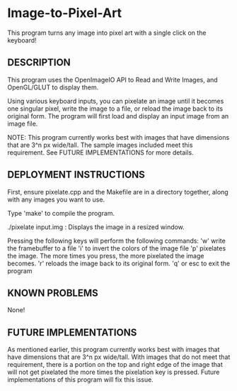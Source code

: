 # Image-to-Pixel-Art
This program turns any image into pixel art with a single click on the keyboard!

## DESCRIPTION
This program uses the OpenImageIO API to Read and Write Images,
and OpenGL/GLUT to display them.

Using various keyboard inputs, you can pixelate an image until it becomes
one singular pixel, write the image to a file, or reload the image back to
its original form. The program will first load and display an input image
from an image file.

NOTE: This program currently works best with images that have dimensions
that are 3^n px wide/tall. The sample images included meet this requirement.
See FUTURE IMPLEMENTATIONS for more details.


## DEPLOYMENT INSTRUCTIONS
First, ensure pixelate.cpp and the Makefile are in a directory together,
along with any images you want to use.

Type 'make' to compile the program.

./pixelate input.img : Displays the image in a resized window.

Pressing the following keys will perform the following commands:
'w' write the framebuffer to a file
'i' to invert the colors of the image file
'p' pixelates the image. The more times you press, the more pixelated
the image becomes.
'r' reloads the image back to its original form.
'q' or esc to exit the program


## KNOWN PROBLEMS
None!


## FUTURE IMPLEMENTATIONS
As mentioned earlier, this program currently works best with images that have dimensions
that are 3^n px wide/tall. With images that do not meet that requirement, there
is a portion on the top and right edge of the image that will not get pixelated the more
times the pixelation key is pressed. Future implementations of this program
will fix this issue.
